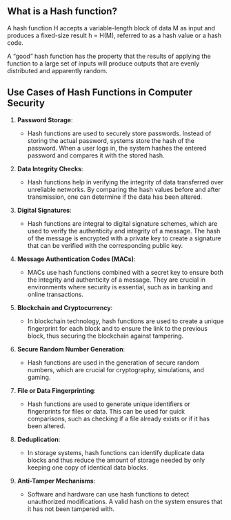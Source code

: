 ## What is a Hash function?

A hash function H accepts a variable-length block of data M as input and produces
a fixed-size result h = H(M), referred to as a hash value or a hash code.

A “good” hash function has the property that the results of applying the function to a large set
of inputs will produce outputs that are evenly distributed and apparently random.

## Use Cases of Hash Functions in Computer Security

1. **Password Storage**:
   - Hash functions are used to securely store passwords. Instead of storing the actual password, systems store the hash of the password. When a user logs in, the system hashes the entered password and compares it with the stored hash.

2. **Data Integrity Checks**:
   - Hash functions help in verifying the integrity of data transferred over unreliable networks. By comparing the hash values before and after transmission, one can determine if the data has been altered.

3. **Digital Signatures**:
   - Hash functions are integral to digital signature schemes, which are used to verify the authenticity and integrity of a message. The hash of the message is encrypted with a private key to create a signature that can be verified with the corresponding public key.

4. **Message Authentication Codes (MACs)**:
   - MACs use hash functions combined with a secret key to ensure both the integrity and authenticity of a message. They are crucial in environments where security is essential, such as in banking and online transactions.

5. **Blockchain and Cryptocurrency**:
   - In blockchain technology, hash functions are used to create a unique fingerprint for each block and to ensure the link to the previous block, thus securing the blockchain against tampering.

6. **Secure Random Number Generation**:
   - Hash functions are used in the generation of secure random numbers, which are crucial for cryptography, simulations, and gaming.

7. **File or Data Fingerprinting**:
   - Hash functions are used to generate unique identifiers or fingerprints for files or data. This can be used for quick comparisons, such as checking if a file already exists or if it has been altered.

8. **Deduplication**:
   - In storage systems, hash functions can identify duplicate data blocks and thus reduce the amount of storage needed by only keeping one copy of identical data blocks.

9. **Anti-Tamper Mechanisms**:
   - Software and hardware can use hash functions to detect unauthorized modifications. A valid hash on the system ensures that it has not been tampered with.
